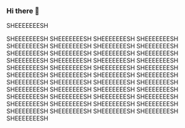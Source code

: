### Hi there 👋

<!--
**GiraffaSpaghetti/GiraffaSpaghetti** is a ✨ _special_ ✨ repository because its `README.md` (this file) appears on your GitHub profile.

Here are some ideas to get you started:

- 🔭 I’m currently working on ...
- 🌱 I’m currently learning ...
- 👯 I’m looking to collaborate on ...
- 🤔 I’m looking for help with ...
- 💬 Ask me about ...
- 📫 How to reach me: ...
- 😄 Pronouns: ...
- ⚡ Fun fact: ...
-->

SHEEEEEEESH

SHEEEEEEESH
SHEEEEEEESH
SHEEEEEEESH
SHEEEEEEESH
SHEEEEEEESH
SHEEEEEEESH
SHEEEEEEESH
SHEEEEEEESH
SHEEEEEEESH
SHEEEEEEESH
SHEEEEEEESH
SHEEEEEEESH
SHEEEEEEESH
SHEEEEEEESH
SHEEEEEEESH
SHEEEEEEESH
SHEEEEEEESH
SHEEEEEEESH
SHEEEEEEESH
SHEEEEEEESH
SHEEEEEEESH
SHEEEEEEESH
SHEEEEEEESH
SHEEEEEEESH
SHEEEEEEESH
SHEEEEEEESH
SHEEEEEEESH
SHEEEEEEESH
SHEEEEEEESH
SHEEEEEEESH
SHEEEEEEESH
SHEEEEEEESH
SHEEEEEEESH
SHEEEEEEESH
SHEEEEEEESH
SHEEEEEEESH
SHEEEEEEESH
SHEEEEEEESH
SHEEEEEEESH
SHEEEEEEESH
SHEEEEEEESH
SHEEEEEEESH
SHEEEEEEESH
SHEEEEEEESH
SHEEEEEEESH

